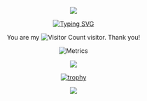 <!-- Reference:
header and footer
  https://github.com/kyechan99/capsule-render?tab=readme-ov-file#soft
-->

<p align="center">
  <img src="https://capsule-render.vercel.app/api?type=waving&color=auto&height=300&section=header&text=Hi%20there!&fontSize=90&fontAlignY=30&desc=I'm%20Shawn.&descAlign=50&descSize=30&descAlignY=60&animation=twinkling" />
</p>



<div align="center">

  <!-- Reference:
  typing style
    [https://github.com/kyechan99/capsule-render?tab=readme-ov-file#soft](https://github.com/DenverCoder1/readme-typing-svg)
  -->

  <a href="https://git.io/typing-svg"><img src="https://readme-typing-svg.demolab.com?font=Fira+Code&pause=1000&width=435&lines=Welcome+to+my+Github+Profile+page!" alt="Typing SVG" /></a>
  
  You are my ![Visitor Count](https://profile-counter.glitch.me/ShawnXxy/count.svg) visitor. Thank you!

  <!-- References:
    https://github.com/anuraghazra/github-readme-stats
  
  [![Shawn's GitHub stats](https://github-readme-stats.vercel.app/api?username=ShawnXxy&show=reviews,discussions_started,discussions_answered,prs_merged,prs_merged_percentage&show_icons=true)](https://github.com/ShawnXxy/github-readme-stats)

  [![Top Langs](https://github-readme-stats.vercel.app/api/top-langs/?username=ShawnXxy&langs-count=10&hide=css,html&layout=pie)](https://github.com/ShawnXxy/github-readme-stats)
  
  -->
  
  <!-- Reference:
  Metrics
    https://metrics.lecoq.io/embed
  -->
  
  ![Metrics](https://metrics.lecoq.io/ShawnXxy?template=classic&languages=1&isocalendar=1&discussions=1&base=header%2C%20activity%2C%20community%2C%20repositories%2C%20metadata&base.indepth=false&base.hireable=false&base.skip=false&isocalendar=false&isocalendar.duration=full-year&languages=false&languages.ignored=html%2C%20css&languages.limit=8&languages.threshold=0%25&languages.other=false&languages.colors=github&languages.sections=most-used&languages.indepth=false&languages.analysis.timeout=15&languages.analysis.timeout.repositories=7.5&languages.categories=markup%2C%20programming&languages.recent.categories=markup%2C%20programming&languages.recent.load=300&languages.recent.days=14&discussions=false&discussions.categories=true&discussions.categories.limit=0&config.timezone=Asia%2FShanghai)

  

  

  <!-- Reference:
  Badge
    [https://metrics.lecoq.io/embed?user=ShawnXxy](https://github.com/tandpfun/skill-icons)
  -->
  <a href="https://skillicons.dev">
    <img src="https://skillicons.dev/icons?i=mysql,azure,postgres,html,css,jquery,bootstrap,git,bash,pweroshell" />
  </a>

  <!-- Reference:
  Trophy
    https://github.com/ryo-ma/github-profile-trophy
  -->
  [![trophy](https://github-profile-trophy.vercel.app/?username=ShawnXxy)](https://github.com/ShawnXxy/github-profile-trophy)
  
</div>



<p align="center">
  <img src="https://capsule-render.vercel.app/api?type=waving&color=auto&height=300&section=footer&text=Hope%20your%20program%20is%20bug-free!!&fontSize=30&fontAlignY=40&desc=THE%20END!&descAlign=50&descSize=90&descAlignY=70&animation=twinkling" />
</p>
